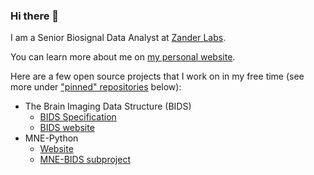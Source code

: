### Hi there 👋

I am a Senior Biosignal Data Analyst at [Zander Labs](https://zanderlabs.com/).

You can learn more about me on [my personal website](https://stefanappelhoff.com/).

Here are a few open source projects that I work on in my free time (see more under ["pinned" repositories](https://github.com/sappelhoff) below):

- The Brain Imaging Data Structure (BIDS)
    - [BIDS Specification](bids-specification.readthedocs.io/)
    - [BIDS website](https://bids.neuroimaging.io/)
- MNE-Python
    - [Website](https://mne.tools)
    - [MNE-BIDS subproject](https://mne.tools/mne-bids)

